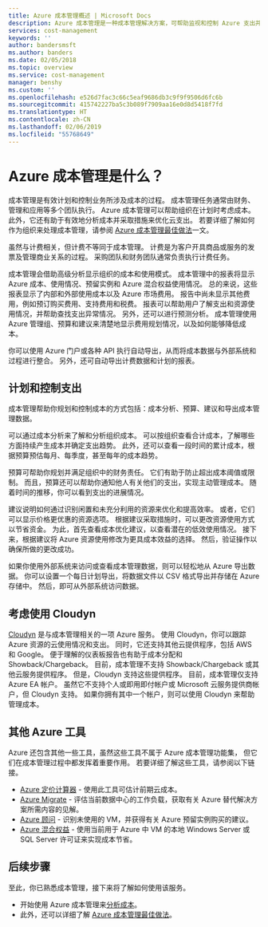 ```yaml
---
title: Azure 成本管理概述 | Microsoft Docs
description: Azure 成本管理是一种成本管理解决方案，可帮助监视和控制 Azure 支出并优化资源使用。
services: cost-management
keywords: ''
author: bandersmsft
ms.author: banders
ms.date: 02/05/2018
ms.topic: overview
ms.service: cost-management
manager: benshy
ms.custom: ''
ms.openlocfilehash: e526d7fac3c66c5eaf9686db3c9f9f9506d6fc6b
ms.sourcegitcommit: 415742227ba5c3b089f7909aa16e0d8d5418f7fd
ms.translationtype: HT
ms.contentlocale: zh-CN
ms.lasthandoff: 02/06/2019
ms.locfileid: "55768649"
---
```

# <a name="what-is-azure-cost-management"></a>Azure 成本管理是什么？

成本管理是有效计划和控制业务所涉及成本的过程。 成本管理任务通常由财务、管理和应用等多个团队执行。 Azure 成本管理可以帮助组织在计划时考虑成本。 此外，它还有助于有效地分析成本并采取措施来优化云支出。 若要详细了解如何作为组织来处理成本管理，请参阅 [Azure 成本管理最佳做法](cost-mgt-best-practices.md)一文。

虽然与计费相关，但计费不等同于成本管理。 计费是为客户开具商品或服务的发票及管理商业关系的过程。  采购团队和财务团队通常负责执行计费任务。

成本管理会借助高级分析显示组织的成本和使用模式。 成本管理中的报表将显示 Azure 成本、使用情况、预留实例和 Azure 混合权益使用情况。 总的来说，这些报表显示了内部和外部使用成本以及 Azure 市场费用。 报告中尚未显示其他费用，例如预订购买费用、支持费用和税费。 报表可以帮助用户了解支出和资源使用情况，并帮助查找支出异常情况。 另外，还可以进行预测分析。 成本管理使用 Azure 管理组、预算和建议来清楚地显示费用规划情况，以及如何能够降低成本。

你可以使用 Azure 门户或各种 API 执行自动导出，从而将成本数据与外部系统和过程进行整合。 另外，还可自动导出计费数据和计划的报表。

## <a name="plan-and-control-expenses"></a>计划和控制支出

成本管理帮助你规划和控制成本的方式包括：成本分析、预算、建议和导出成本管理数据。

可以通过成本分析来了解和分析组织成本。 可以按组织查看合计成本，了解哪些方面持续产生成本并确定支出趋势。 此外，还可以查看一段时间的累计成本，根据预算预估每月、每季度，甚至每年的成本趋势。

预算可帮助你规划并满足组织中的财务责任。 它们有助于防止超出成本阈值或限制。 而且，预算还可以帮助你通知他人有关他们的支出，实现主动管理成本。 随着时间的推移，你可以看到支出的进展情况。

建议说明如何通过识别闲置和未充分利用的资源来优化和提高效率。 或者，它们可以显示价格更优惠的资源选项。 根据建议采取措施时，可以更改资源使用方式以节省资金。 为此，首先查看成本优化建议，以查看潜在的低效使用情况。 接下来，根据建议将 Azure 资源使用修改为更具成本效益的选择。 然后，验证操作以确保所做的更改成功。

如果你使用外部系统来访问或查看成本管理数据，则可以轻松地从 Azure 导出数据。 你可以设置一个每日计划导出，将数据文件以 CSV 格式导出并存储在 Azure 存储中。 然后，即可从外部系统访问数据。

## <a name="consider-cloudyn"></a>考虑使用 Cloudyn

[Cloudyn](overview.md) 是与成本管理相关的一项 Azure 服务。 使用 Cloudyn，你可以跟踪 Azure 资源的云使用情况和支出。 同时，它还支持其他云提供程序，包括 AWS 和 Google。 便于理解的仪表板报告也有助于成本分配和 Showback/Chargeback。 目前，成本管理不支持 Showback/Chargeback 或其他云服务提供程序。 但是，Cloudyn 支持这些提供程序。 目前，成本管理仅支持 Azure EA 帐户。 虽然它不支持个人或即用即付帐户或 Microsoft 云服务提供商帐户，但 Cloudyn 支持。 如果你拥有其中一个帐户，则可以使用 Cloudyn 来帮助管理成本。

## <a name="additional-azure-tools"></a>其他 Azure 工具

Azure 还包含其他一些工具，虽然这些工具不属于 Azure 成本管理功能集， 但它们在成本管理过程中都发挥着重要作用。 若要详细了解这些工具，请参阅以下链接。

- [Azure 定价计算器](https://azure.microsoft.com/pricing/calculator/) - 使用此工具可估计前期云成本。
- [Azure Migrate](../migrate/migrate-overview.md) - 评估当前数据中心的工作负载，获取有关 Azure 替代解决方案所需内容的见解。
- [Azure 顾问](../advisor/advisor-overview.md) - 识别未使用的 VM，并获得有关 Azure 预留实例购买的建议。
- [Azure 混合权益](https://azure.microsoft.com/pricing/hybrid-benefit/) - 使用当前用于 Azure 中 VM 的本地 Windows Server 或 SQL Server 许可证来实现成本节省。


## <a name="next-steps"></a>后续步骤

至此，你已熟悉成本管理，接下来将了解如何使用该服务。

- 开始使用 Azure 成本管理来[分析成本](quick-acm-cost-analysis.md)。
- 此外，还可以详细了解 [Azure 成本管理最佳做法](cost-mgt-best-practices.md)。
